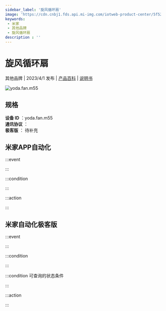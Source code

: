 ```yaml
---
sidebar_label: '旋风循环扇'
image: 'https://cdn.cnbj1.fds.api.mi-img.com/iotweb-product-center/5f524ddc2681bae9ed128cdb4bfaaa01_1679629711731.png?GalaxyAccessKeyId=AKVGLQWBOVIRQ3XLEW&Expires=9223372036854775807&Signature=CwSDMxgVFYlwjiESeGRLTfcnYfo='
keywords: 
 - 米家
 - 其他品牌
 - 旋风循环扇
description : ''
---
```

# 旋风循环扇

其他品牌 | 2023/4/1 发布 | [产品百科](https://home.mi.com/webapp/content/baike/product/index.html?model=yoda.fan.m55/) | [说明书](https://home.mi.com/views/introduction.html?model=yoda.fan.m55&region=cn)

![yoda.fan.m55](https://cdn.cnbj1.fds.api.mi-img.com/iotweb-product-center/5f524ddc2681bae9ed128cdb4bfaaa01_1679629711731.png?GalaxyAccessKeyId=AKVGLQWBOVIRQ3XLEW&Expires=9223372036854775807&Signature=CwSDMxgVFYlwjiESeGRLTfcnYfo=)

## 规格  
> 
**设备 ID** ：yoda.fan.m55  
**通讯协议** ：  
**极客版**  ： 待补充 


## 米家APP自动化  

:::event  

:::

:::condition  

:::

:::action   

:::

## 米家自动化极客版  

:::event  

:::

:::condition  

:::

:::condition 可查询的状态条件  

:::

:::action  

:::

        

